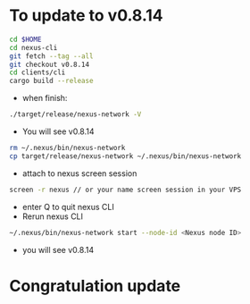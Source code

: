 # To update to v0.8.14
```bash
cd $HOME
cd nexus-cli
git fetch --tag --all
git checkout v0.8.14
cd clients/cli
cargo build --release
```
- when finish:
```bash
./target/release/nexus-network -V
```
- You will see v0.8.14
```bash
rm ~/.nexus/bin/nexus-network
cp target/release/nexus-network ~/.nexus/bin/nexus-network
```
- attach to nexus screen session
```bash
screen -r nexus // or your name screen session in your VPS
```
- enter Q to quit nexus CLI
- Rerun nexus CLI
```bash
~/.nexus/bin/nexus-network start --node-id <Nexus node ID>
```
- you will see v0.8.14
# Congratulation update
